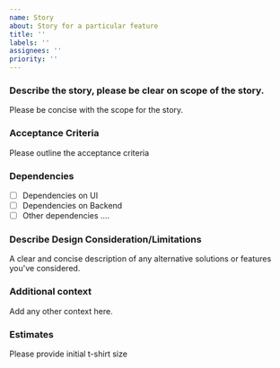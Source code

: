 ```yaml
---
name: Story
about: Story for a particular feature
title: ''
labels: ''
assignees: ''
priority: '' 
---
```


### Describe the story, please be clear on scope of the story.
Please be concise with the scope for the story.  

### Acceptance Criteria
Please outline the acceptance criteria

### Dependencies
- [ ] Dependencies on UI
- [ ] Dependencies on Backend
- [ ] Other dependencies ....

### Describe Design Consideration/Limitations
A clear and concise description of any alternative solutions or features you've considered. 

### Additional context
Add any other context here.

### Estimates
Please provide initial t-shirt size